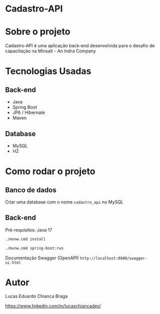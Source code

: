 # Cadastro-API

# Sobre o projeto

Cadastro-API é uma aplicação back-end desenvolvida para o desafio de capacitação na Minsait - An Indra Company

# Tecnologias Usadas
## Back-end
- Java
- Spring Boot
- JPA / Hibernate
- Maven
## Database
- MySQL
- H2
# Como rodar o projeto
## Banco de dados
Criar uma database com o nome `cadastro_api` no MySQL

## Back-end
Pré-requisitos: Java 17
  
```bash
./mvnw.cmd install

./mvnw.cmd spring-boot:run
```

Documentação Swagger (OpenAPI)
``http://localhost:8080/swagger-ui.html``

# Autor

Lucas Eduardo Chianca Braga

https://www.linkedin.com/in/lucaschiancadev/
